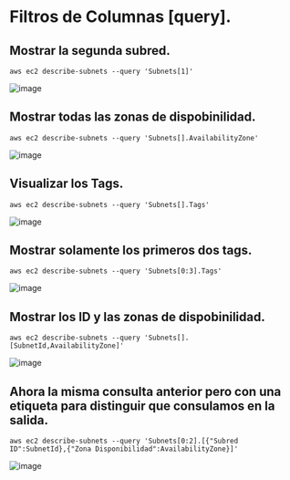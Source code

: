 # Filtros de Columnas [query].
## Mostrar la segunda subred.
```
aws ec2 describe-subnets --query 'Subnets[1]'
```
![image](https://github.com/julianzanetti/AWS-Udemy/assets/134458575/45804714-ebe0-4504-a6f6-4a6fe28d45da)

## Mostrar todas las zonas de dispobinilidad.
```
aws ec2 describe-subnets --query 'Subnets[].AvailabilityZone'
```
![image](https://github.com/julianzanetti/AWS-Udemy/assets/134458575/7d0ad38c-63c8-48c6-9289-143d1f75c4c6)

## Visualizar los Tags.
```
aws ec2 describe-subnets --query 'Subnets[].Tags'
```
![image](https://github.com/julianzanetti/AWS-Udemy/assets/134458575/12301429-c028-4ebf-a0b3-80ee9c6aa409)

## Mostrar solamente los primeros dos tags.
```
aws ec2 describe-subnets --query 'Subnets[0:3].Tags'
```
![image](https://github.com/julianzanetti/AWS-Udemy/assets/134458575/0aa35c46-a6ac-4185-aff7-dcbb887c183b)

## Mostrar los ID y las zonas de dispobinilidad.
```
aws ec2 describe-subnets --query 'Subnets[].[SubnetId,AvailabilityZone]'
```
![image](https://github.com/julianzanetti/AWS-Udemy/assets/134458575/f4fc1d71-e105-49b7-a678-79d0f8f43157)

## Ahora la misma consulta anterior pero con una etiqueta para distinguir que consulamos en la salida.
```
aws ec2 describe-subnets --query 'Subnets[0:2].[{"Subred ID":SubnetId},{"Zona Disponibilidad":AvailabilityZone}]'
```
![image](https://github.com/julianzanetti/AWS-Udemy/assets/134458575/e570221a-2483-433b-9662-0e9f615af6bb)
